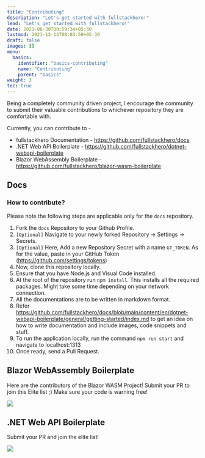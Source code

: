 ```yaml
---
title: "Contributing"
description: "Let's get started with fullstackhero!"
lead: "Let's get started with fullstackhero!"
date: 2021-08-30T00:59:34+05:30
lastmod: 2021-12-12T08:03:50+05:30
draft: false
images: []
menu:
  basics:
    identifier: "basics-contributing"
    name: "Contributing"
    parent: "basics"
weight: 3
toc: true
---
```


Being a completely community driven project, I encourage the community to submit their valuable contributions to whichever repository they are comfortable with.

Currently, you can contribute to -

- fullstackhero Documentation - https://github.com/fullstackhero/docs
- .NET Web API Boilerplate - https://github.com/fullstackhero/dotnet-webapi-boilerplate
- Blazor WebAssembly Boilerplate - https://github.com/fullstackhero/blazor-wasm-boilerplate

## Docs

### How to contribute?

Please note the following steps are applicable only for the `docs` repository.

1. Fork the `docs` Repository to your Github Profile.
2. `[Optional]` Navigate to your newly forked Repository -> Settings -> Secrets.
3. `[Optional]` Here, Add a new Repository Secret with a name `GT_TOKEN`. As for the value, paste in your GitHub Token (https://github.com/settings/tokens)
4. Now, clone this repository locally.
5. Ensure that you have Node.js and Visual Code installed.
6. At the root of the repository run `npm install`. This installs all the required packages. Might take some time depending on your network connection.
7. All the documentations are to be written in markdown format.
8. Refer https://github.com/fullstackhero/docs/blob/main/content/en/dotnet-webapi-boilerplate/general/getting-started/index.md to get an idea on how to write documentation and include images, code snippets and stuff.
9. To run the application locally, run the command `npm run start` and navigate to localhost:1313
10. Once ready, send a Pull Request.

## Blazor WebAssembly Boilerplate

Here are the contributors of the Blazor WASM Project! Submit your PR to join this Elite list ;) Make sure your code is warning free!

<a href="https://github.com/fullstackhero/blazor-wasm-boilerplate/graphs/contributors">
  <img src="https://contrib.rocks/image?repo=fullstackhero/blazor-wasm-boilerplate" />
</a>

## .NET Web API Boilerplate

Submit your PR and join the elite list!

<a href="https://github.com/fullstackhero/dotnet-webapi-boilerplate/graphs/contributors">
  <img src="https://contrib.rocks/image?repo=fullstackhero/dotnet-webapi-boilerplate" />
</a>
